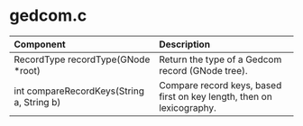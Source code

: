 # gedcom.c

|Component|Description|
|:---|:---|
|RecordType recordType(GNode *root)|Return the type of a Gedcom record (GNode tree).|
|int compareRecordKeys(String a, String b)|Compare record keys, based first on key length, then on lexicography.|